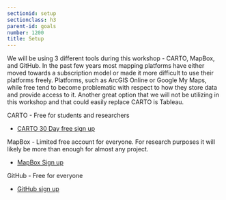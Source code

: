 ```yaml
---
sectionid: setup
sectionclass: h3
parent-id: goals
number: 1200
title: Setup
---
```

We will be using 3 different tools during this workshop - CARTO, MapBox, and GitHub. In the past few years most mapping platforms have either moved towards a subscription model or made it more difficult to use their platforms freely. Platforms, such as ArcGIS Online or Google My Maps, while free tend to become problematic with respect to how they store data and provide access to it. Another great option that we will not be utilizing in this workshop and that could easily replace CARTO is Tableau. 

CARTO - Free for students and researchers
- [CARTO 30 Day free sign up](https://carto.com/signup/)  

MapBox - Limited free account for everyone. For research purposes it will likely be more than enough for almost any project.
- [MapBox Sign up](https://www.mapbox.com/signup/)

GitHub - Free for everyone
- [GitHub sign up](https://github.com/join?source=header-home)
